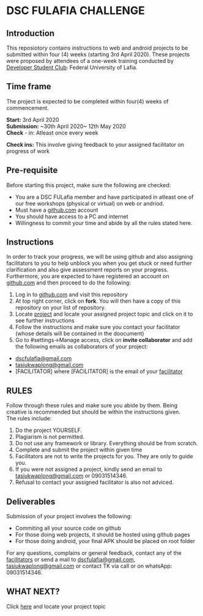 # DSC FULAFIA CHALLENGE

## Introduction

This reposiotory contains instructions to web and android projects to be submitted within four (4) weeks (starting 3rd April 2020). These projects were proposed by attendees of a one-week training conducted by [Developer Student Club](https://bit.ly/dsc): Federal University of Lafia.

## Time frame

The project is expected to be completed within four(4) weeks of commencement.  

**Start:** 3rd April 2020  
**Submission:** ~30th April 2020~ 12th May 2020  
**Check** - in: Atleast once every week

**Check ins:** This involve giving feedback to your assigned facilitator on progress of work

## Pre-requisite

Before starting this project, make sure the following are checked:  
- You are a DSC FULafia member and have participated in atleast one of our free workshops (physical or virtual) on web or andriod.
- Must have a [github.com](https://github.com/) account
- You should have access to a PC and internet
- Willingness to commit your time and abide by all the rules stated here.

## Instructions
In order to track your progress, we will be using github and also assigning facilitators to you to help unblock you when you get stuck or need further clarification and also give assessment reports on your progress. Furthermore, you are expected to have registered an account on [github.com](https://github.com/) and then proceed to do the following:
1. Log in to [github.com](https://github.com/) and visit this repository
2. At top right corner, click on **fork**. You will then have a copy of this repository on your list of repository.
3. Locate [project](project/README.md) and locate your assigned project topic and click on it to see further instructions
4. Follow the instructions and make sure you contact your facilitator (whose details will be contained in the doocument)
5. Go to #settings->Manage access, click on **invite collaborator** and add the following emails as collaborators of your project: 
 - dscfulafia@gmail.com
 - tasiukwaplong@gmail.com
 - [FACILITATOR] where [FACILITATOR] is the email of your [facilitator](FACILITATORS.md)

## RULES
Follow through these rules and make sure you abide by them. Being creative is recommended but should be within the instructions given.  
The rules include:  
1. Do the project YOURSELF. 
2. Plagiarism is not permitted.
3. Do not use any framework or library. Everything should be from scratch.
4. Complete and submit the project within given time 
5. Facilitators are not to write the projects for you. They are only to guide you.
6. If you were not assigned a project, kindly send an email to tasiukwaplong@gmail.com or 09031514346.  
7. Refusal to contact your assigned facilitator is also not adviced. 

## Deliverables
Submission of your project involves the following:
- Commiting all your source code on github
- For those doing web projects, it should be hosted using github pages
- For those doing android, your final APK should be placed on root folder

For any questions, complains or general feedback, contact any of the [facilitators](FACILITATORS.md) or send a mail to dscfulafia@gmail.com, tasiukwaplong@gmail.com or contact TK via call or on whatsApp: 09031514346.

## WHAT NEXT?
Click [here](project/README.md) and locate your project topic 